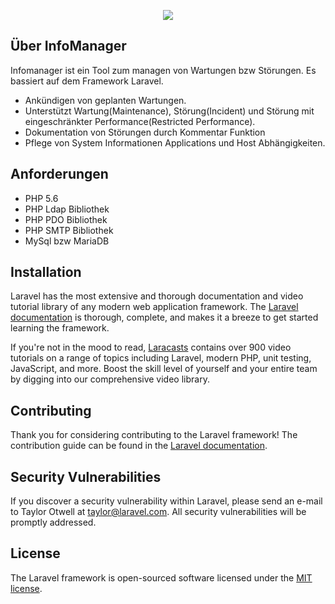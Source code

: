 <p align="center"><img src="https://laravel.com/assets/img/components/logo-laravel.svg"></p>


## Über InfoManager

Infomanager ist ein Tool zum managen von Wartungen bzw Störungen. Es bassiert auf dem Framework Laravel.

- Ankündigen von geplanten Wartungen.
- Unterstützt Wartung(Maintenance), Störung(Incident) und Störung mit eingeschränkter Performance(Restricted Performance).
- Dokumentation von Störungen durch Kommentar Funktion
- Pflege von System Informationen Applications und Host Abhängigkeiten.

## Anforderungen

- PHP 5.6
- PHP Ldap Bibliothek
- PHP PDO Bibliothek
- PHP SMTP Bibliothek
- MySql bzw MariaDB

## Installation


Laravel has the most extensive and thorough documentation and video tutorial library of any modern web application framework. The [Laravel documentation](https://laravel.com/docs) is thorough, complete, and makes it a breeze to get started learning the framework.

If you're not in the mood to read, [Laracasts](https://laracasts.com) contains over 900 video tutorials on a range of topics including Laravel, modern PHP, unit testing, JavaScript, and more. Boost the skill level of yourself and your entire team by digging into our comprehensive video library.

## Contributing

Thank you for considering contributing to the Laravel framework! The contribution guide can be found in the [Laravel documentation](http://laravel.com/docs/contributions).

## Security Vulnerabilities

If you discover a security vulnerability within Laravel, please send an e-mail to Taylor Otwell at taylor@laravel.com. All security vulnerabilities will be promptly addressed.

## License

The Laravel framework is open-sourced software licensed under the [MIT license](http://opensource.org/licenses/MIT).
